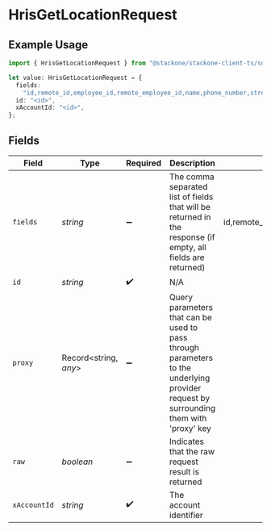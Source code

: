 # HrisGetLocationRequest

## Example Usage

```typescript
import { HrisGetLocationRequest } from "@stackone/stackone-client-ts/sdk/models/operations";

let value: HrisGetLocationRequest = {
  fields:
    "id,remote_id,employee_id,remote_employee_id,name,phone_number,street_1,street_2,city,state,zip_code,country,location_type,created_at,updated_at",
  id: "<id>",
  xAccountId: "<id>",
};
```

## Fields

| Field                                                                                                                                           | Type                                                                                                                                            | Required                                                                                                                                        | Description                                                                                                                                     | Example                                                                                                                                         |
| ----------------------------------------------------------------------------------------------------------------------------------------------- | ----------------------------------------------------------------------------------------------------------------------------------------------- | ----------------------------------------------------------------------------------------------------------------------------------------------- | ----------------------------------------------------------------------------------------------------------------------------------------------- | ----------------------------------------------------------------------------------------------------------------------------------------------- |
| `fields`                                                                                                                                        | *string*                                                                                                                                        | :heavy_minus_sign:                                                                                                                              | The comma separated list of fields that will be returned in the response (if empty, all fields are returned)                                    | id,remote_id,employee_id,remote_employee_id,name,phone_number,street_1,street_2,city,state,zip_code,country,location_type,created_at,updated_at |
| `id`                                                                                                                                            | *string*                                                                                                                                        | :heavy_check_mark:                                                                                                                              | N/A                                                                                                                                             |                                                                                                                                                 |
| `proxy`                                                                                                                                         | Record<string, *any*>                                                                                                                           | :heavy_minus_sign:                                                                                                                              | Query parameters that can be used to pass through parameters to the underlying provider request by surrounding them with 'proxy' key            |                                                                                                                                                 |
| `raw`                                                                                                                                           | *boolean*                                                                                                                                       | :heavy_minus_sign:                                                                                                                              | Indicates that the raw request result is returned                                                                                               |                                                                                                                                                 |
| `xAccountId`                                                                                                                                    | *string*                                                                                                                                        | :heavy_check_mark:                                                                                                                              | The account identifier                                                                                                                          |                                                                                                                                                 |